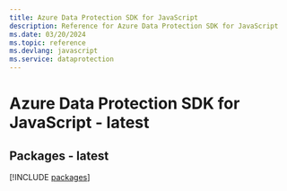 ```yaml
---
title: Azure Data Protection SDK for JavaScript
description: Reference for Azure Data Protection SDK for JavaScript
ms.date: 03/20/2024
ms.topic: reference
ms.devlang: javascript
ms.service: dataprotection
---
```

# Azure Data Protection SDK for JavaScript - latest
## Packages - latest
[!INCLUDE [packages](data-protection-index.md)]